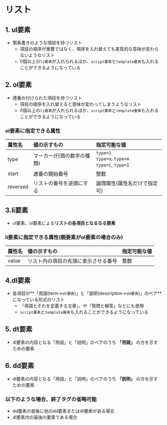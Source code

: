 # リスト

## 1. ul要素

- 箇条書きのような項目を持つリスト
  - 項目の順序が重要ではなく、順序を入れ替えても実質的な意味が変わらないようなリスト
  - 0個以上の`li要素`が入れられるほか、`script要素`と`template要素`も入れることができるようになっている

## 2. ol要素

- 連番の付けられた項目を持つリスト
  - 項目の順序を入れ替えると意味が変わってしまうようなリスト
  - 0個以上の`li要素`が入れられるほか、`script要素`と`template要素`も入れることができるようになっている

### ol要素に指定できる属性

| 属性名 | 値の示すもの | 指定可能な値 |
| :- | :- | :- |
| type | マーカー(行頭の数字の種類) | `type=1`<br>`type=a`, `type=A`<br>`type=i`, `type=I` |
| start | 連番の開始番号 | 整数 |
| reversed | リストの番号を逆順にする | 論理属性(属性名だけで指定可) |

## 3.li要素

- ul要素、ol要素による**リストの各項目となるなる要素**

### li要素に指定できる属性(親要素がol要素の場合のみ)

| 属性名 | 値の示すもの | 指定可能な値 |
| :- | :- | :- |
| value | リスト内の項目の先頭に表示させる番号 | 整数 |

## 4.dl要素

- 各項目が**「用語(term→`dt要素`)」と「説明(description→`dd要素`)」のペア**になっている形式のリスト
  - 「用語とそれを定義する文章」、や「質問と解答」などにも使用
  - `script要素`と`template要素`も入れることができるようになっている

## 5. dt要素

- dl要素の内容となる「用語」と「説明」のペアのうち **「用語」** の方を示すための要素

## 6. dd要素

- dl要素の内容となる「用語」と「説明」のペアのうち **「説明」** の方を示すための要素

### 以下のような場合、終了タグの省略可能

- dd要素の直後に他のdd要素またはdt要素がある場合
- dl要素内の最後の要素である場合
